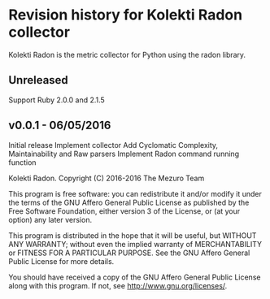 # Revision history for Kolekti Radon collector

Kolekti Radon is the metric collector for Python using the radon library.

## Unreleased

Support Ruby 2.0.0 and 2.1.5

## v0.0.1 - 06/05/2016

Initial release
Implement collector
Add Cyclomatic Complexity, Maintainability and Raw parsers
Implement Radon command running function

Kolekti Radon. Copyright (C) 2016-2016  The Mezuro Team

This program is free software: you can redistribute it and/or modify it under
the terms of the GNU Affero General Public License as published by the Free
Software Foundation, either version 3 of the License, or (at your option) any
later version.

This program is distributed in the hope that it will be useful, but WITHOUT
ANY WARRANTY; without even the implied warranty of MERCHANTABILITY or FITNESS
FOR A PARTICULAR PURPOSE.  See the GNU Affero General Public License for more
details.

You should have received a copy of the GNU Affero General Public License along
with this program.  If not, see <http://www.gnu.org/licenses/>.
